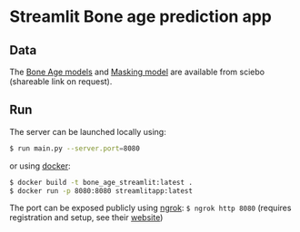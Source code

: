# Streamlit Bone age prediction app


## Data
The [Bone Age models](https://uni-bonn.sciebo.de/apps/files/?dir=/bone2gene%20backup/models/best_models&fileid=1922683453) and [Masking model](https://uni-bonn.sciebo.de/apps/files/?dir=/bone2gene%20backup/masks/models/pretrained_tensormask_cosine/ckp&fileid=1922659654) are available from sciebo (shareable link on request).

## Run

The server can be launched locally using:

```bash
$ run main.py --server.port=8080
```


or using [docker](https://www.section.io/engineering-education/how-to-deploy-streamlit-app-with-docker/):

```bash
$ docker build -t bone_age_streamlit:latest .
$ docker run -p 8080:8080 streamlitapp:latest
```

The port can be exposed publicly using [ngrok](https://ngrok.com/): `$ ngrok http 8080` (requires registration and setup, see their [website](https://ngrok.com/))

